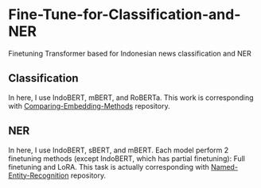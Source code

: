 # Fine-Tune-for-Classification-and-NER
Finetuning Transformer based for Indonesian news classification and NER
## Classification
In here, I use IndoBERT, mBERT, and RoBERTa. This work is corresponding with [Comparing-Embedding-Methods](https://github.com/ThomasArtemius/Comparing-Embedding-Methods) repository. 
## NER
In here, I use IndoBERT, sBERT, and mBERT. Each model perform 2 finetuning methods (except IndoBERT, which has partial finetuning): Full finetuning and LoRA. This task is actually corresponding with [Named-Entity-Recognition](https://github.com/ThomasArtemius/Named-Entity-Recognition) repository.
